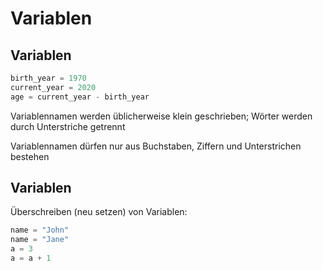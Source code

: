 # Variablen

## Variablen

```py
birth_year = 1970
current_year = 2020
age = current_year - birth_year
```

Variablennamen werden üblicherweise klein geschrieben; Wörter werden durch Unterstriche getrennt

Variablennamen dürfen nur aus Buchstaben, Ziffern und Unterstrichen bestehen

## Variablen

Überschreiben (neu setzen) von Variablen:

```py
name = "John"
name = "Jane"
a = 3
a = a + 1
```
